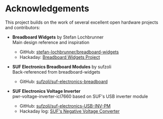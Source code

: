 # Acknowledgements

This project builds on the work of several excellent open hardware projects and contributors:

- **Breadboard Widgets** by Stefan Lochbrunner  
  Main design reference and inspiration

  - GitHub: [stefan-lochbrunner/breadboard-widgets](https://github.com/stefan-lochbrunner/breadboard-widgets)
  - Hackaday: [Breadboard Widgets Project](https://hackaday.io/project/6332-breadboard-widgets)

- **SUF Electronics Breadboard Modules** by sufzoli  
  Back-referenced from breadboard-widgets

  - GitHub: [sufzoli/suf-electronics-breadboard](https://github.com/sufzoli/suf-electronics-breadboard)

- **SUF Electronics Voltage Inverter**  
  pwr-voltage-inverter-icl7660 based on SUF's USB inverter module
  - GitHub: [sufzoli/suf-electronics-USB-INV-PM](https://github.com/sufzoli/suf-electronics-USB-INV-PM)
  - Hackaday log: [SUF's Negative Voltage Converter](https://hackaday.io/project/6332-breadboard-widgets/log/22127-sufs-negative-voltage-converter)
